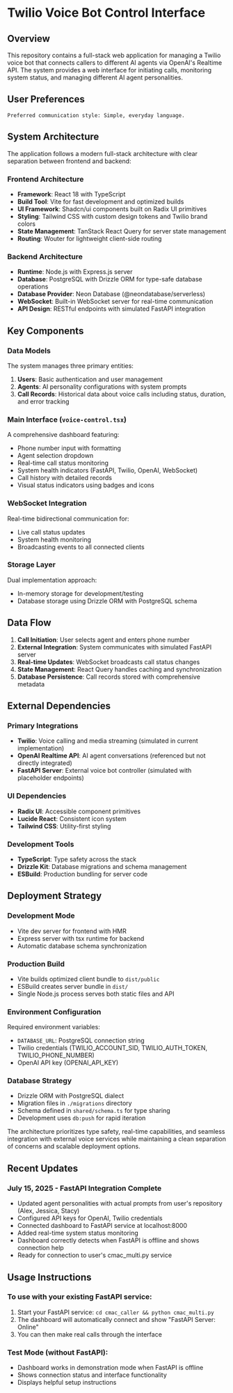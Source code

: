 # Twilio Voice Bot Control Interface

## Overview

This repository contains a full-stack web application for managing a Twilio voice bot that connects callers to different AI agents via OpenAI's Realtime API. The system provides a web interface for initiating calls, monitoring system status, and managing different AI agent personalities.

## User Preferences

```
Preferred communication style: Simple, everyday language.
```

## System Architecture

The application follows a modern full-stack architecture with clear separation between frontend and backend:

### Frontend Architecture
- **Framework**: React 18 with TypeScript
- **Build Tool**: Vite for fast development and optimized builds
- **UI Framework**: Shadcn/ui components built on Radix UI primitives
- **Styling**: Tailwind CSS with custom design tokens and Twilio brand colors
- **State Management**: TanStack React Query for server state management
- **Routing**: Wouter for lightweight client-side routing

### Backend Architecture
- **Runtime**: Node.js with Express.js server
- **Database**: PostgreSQL with Drizzle ORM for type-safe database operations
- **Database Provider**: Neon Database (@neondatabase/serverless)
- **WebSocket**: Built-in WebSocket server for real-time communication
- **API Design**: RESTful endpoints with simulated FastAPI integration

## Key Components

### Data Models
The system manages three primary entities:
1. **Users**: Basic authentication and user management
2. **Agents**: AI personality configurations with system prompts
3. **Call Records**: Historical data about voice calls including status, duration, and error tracking

### Main Interface (`voice-control.tsx`)
A comprehensive dashboard featuring:
- Phone number input with formatting
- Agent selection dropdown
- Real-time call status monitoring
- System health indicators (FastAPI, Twilio, OpenAI, WebSocket)
- Call history with detailed records
- Visual status indicators using badges and icons

### WebSocket Integration
Real-time bidirectional communication for:
- Live call status updates
- System health monitoring
- Broadcasting events to all connected clients

### Storage Layer
Dual implementation approach:
- In-memory storage for development/testing
- Database storage using Drizzle ORM with PostgreSQL schema

## Data Flow

1. **Call Initiation**: User selects agent and enters phone number
2. **External Integration**: System communicates with simulated FastAPI server
3. **Real-time Updates**: WebSocket broadcasts call status changes
4. **State Management**: React Query handles caching and synchronization
5. **Database Persistence**: Call records stored with comprehensive metadata

## External Dependencies

### Primary Integrations
- **Twilio**: Voice calling and media streaming (simulated in current implementation)
- **OpenAI Realtime API**: AI agent conversations (referenced but not directly integrated)
- **FastAPI Server**: External voice bot controller (simulated with placeholder endpoints)

### UI Dependencies
- **Radix UI**: Accessible component primitives
- **Lucide React**: Consistent icon system
- **Tailwind CSS**: Utility-first styling

### Development Tools
- **TypeScript**: Type safety across the stack
- **Drizzle Kit**: Database migrations and schema management
- **ESBuild**: Production bundling for server code

## Deployment Strategy

### Development Mode
- Vite dev server for frontend with HMR
- Express server with tsx runtime for backend
- Automatic database schema synchronization

### Production Build
- Vite builds optimized client bundle to `dist/public`
- ESBuild creates server bundle in `dist/`
- Single Node.js process serves both static files and API

### Environment Configuration
Required environment variables:
- `DATABASE_URL`: PostgreSQL connection string
- Twilio credentials (TWILIO_ACCOUNT_SID, TWILIO_AUTH_TOKEN, TWILIO_PHONE_NUMBER)
- OpenAI API key (OPENAI_API_KEY)

### Database Strategy
- Drizzle ORM with PostgreSQL dialect
- Migration files in `./migrations` directory
- Schema defined in `shared/schema.ts` for type sharing
- Development uses `db:push` for rapid iteration

The architecture prioritizes type safety, real-time capabilities, and seamless integration with external voice services while maintaining a clean separation of concerns and scalable deployment options.

## Recent Updates

### July 15, 2025 - FastAPI Integration Complete
- Updated agent personalities with actual prompts from user's repository (Alex, Jessica, Stacy)
- Configured API keys for OpenAI, Twilio credentials  
- Connected dashboard to FastAPI service at localhost:8000
- Added real-time system status monitoring
- Dashboard correctly detects when FastAPI is offline and shows connection help
- Ready for connection to user's cmac_multi.py service

## Usage Instructions

### To use with your existing FastAPI service:
1. Start your FastAPI service: `cd cmac_caller && python cmac_multi.py`
2. The dashboard will automatically connect and show "FastAPI Server: Online"
3. You can then make real calls through the interface

### Test Mode (without FastAPI):
- Dashboard works in demonstration mode when FastAPI is offline
- Shows connection status and interface functionality
- Displays helpful setup instructions